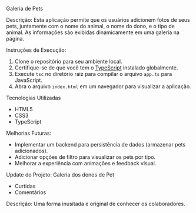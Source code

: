 Galeria de Pets

Descrição:
Esta aplicação permite que os usuários adicionem fotos de seus pets, juntamente com o nome do animal, o nome do dono, e o tipo de animal. As informações são exibidas dinamicamente em uma galeria na página.

Instruções de Execução:
1. Clone o repositório para seu ambiente local.
2. Certifique-se de que você tem o [TypeScript](https://www.typescriptlang.org/) instalado globalmente.
3. Execute `tsc` no diretório raiz para compilar o arquivo `app.ts` para JavaScript.
4. Abra o arquivo `index.html` em um navegador para visualizar a aplicação.

Tecnologias Utilizadas
- HTML5
- CSS3
- TypeScript

Melhorias Futuras:
- Implementar um backend para persistência de dados (armazenar pets adicionados).
- Adicionar opções de filtro para visualizar os pets por tipo.
- Melhorar a experiência com animações e feedback visual.

Update do Projeto:
Galeria dos donos de Pet

* Curtidas
* Comentários

Descrição:
Uma forma inusitada e original de conhecer os colaboradores.